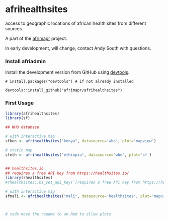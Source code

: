 # afrihealthsites
access to geographic locations of african health sites from different sources


A part of the [afrimapr](www.afrimapr.org) project.

In early development, will change, contact Andy South with questions.


### Install afriadmin

Install the development version from GitHub using [devtools](https://github.com/hadley/devtools).

    # install.packages("devtools") # if not already installed
    
    devtools::install_github("afrimapr/afrihealthsites")


### First Usage

``` r
library(afrihealthsites)
library(sf)

## WHO database 

# with interactive map
sfken <- afrihealthsites("kenya", datasource='who', plot='mapview')

# static map
sfeth <- afrihealthsites("ethiopia", datasource='who', plot='sf')


## healthsites.io
## requires a free API key from https://healthsites.io/
library(rhealthsites)
#rhealthsites::hs_set_api_key('[requires a free API key from https://healthsites.io/]')

# with interactive map
sfmali <- afrihealthsites("mali", datasource='healthsites', plot='mapview')



# todo move the readme to an Rmd to allow plots

```
